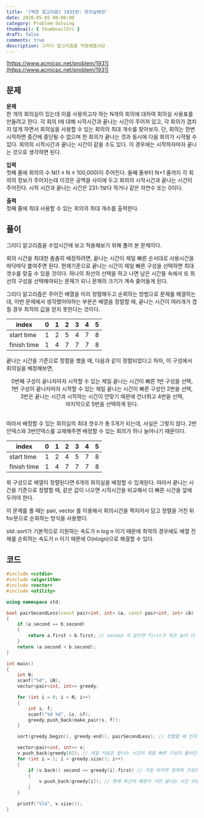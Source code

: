 ```yaml
---
title: '[백준 알고리즘] 1931번: 회의실배정'
date: 2020-05-05 00:00:00
category: Problem-Solving
thumbnail: { thumbnailSrc }
draft: false
comments: true
description: 그리디 알고리즘을 적용해봅시당
---
```


[https://www.acmicpc.net/problem/1931](https://www.acmicpc.net/problem/1931)

## 문제

**문제**<br>
한 개의 회의실이 있는데 이를 사용하고자 하는 N개의 회의에 대하여 회의실 사용표를 만들려고 한다. 각 회의 I에 대해 시작시간과 끝나는 시간이 주어져 있고, 각 회의가 겹치지 않게 하면서 회의실을 사용할 수 있는 회의의 최대 개수를 찾아보자. 단, 회의는 한번 시작하면 중간에 중단될 수 없으며 한 회의가 끝나는 것과 동시에 다음 회의가 시작될 수 있다. 회의의 시작시간과 끝나는 시간이 같을 수도 있다. 이 경우에는 시작하자마자 끝나는 것으로 생각하면 된다.

**입력**<br>
첫째 줄에 회의의 수 N(1 ≤ N ≤ 100,000)이 주어진다. 둘째 줄부터 N+1 줄까지 각 회의의 정보가 주어지는데 이것은 공백을 사이에 두고 회의의 시작시간과 끝나는 시간이 주어진다. 시작 시간과 끝나는 시간은 231-1보다 작거나 같은 자연수 또는 0이다.

**출력**<br>
첫째 줄에 최대 사용할 수 있는 회의의 최대 개수를 출력한다.

## 풀이

그리디 알고리즘을 수업시간에 보고 적용해보기 위해 풀어 본 문제이다.

회의 시간을 최대한 촘촘히 배정하려면, 끝나는 시간이 제일 빠른 순서대로 사용시간을 따닥따닥 붙여주면 된다. 현재기준으로 끝나는 시간이 제일 빠른 구성을 선택하면 최대 갯수를 맞출 수 있을 것이다.
하나의 최선의 선택을 하고 나면 남은 시간들 속에서 또 최선의 구성을 선택해야되는 문제가 되니 문제의 크기가 계속 줄어들게 된다.

그리디 알고리즘은 주어진 배열을 미리 정렬해두고 순회하는 방법으로 문제를 해결하는데, 이번 문제에서 생각했어야하는 부분은 배열을 정렬할 때, 끝나는 시간이 여러개가 겹칠 경우 최적의 값을 얻지 못한다는 것이다.

| index       | 0   | 1   | 2   | 3   | 4   | 5   |
| ----------- | --- | --- | --- | --- | --- | --- |
| start time  | 1   | 2   | 5   | 4   | 7   | 8   |
| finish time | 1   | 4   | 7   | 7   | 7   | 8   |

끝나는 시간을 기준으로 정렬을 했을 때, 다음과 같이 정렬되었다고 하자, 이 구성에서 회의실을 배정해보면,

<center>
0번째 구성이 끝나자마자 시작할 수 있는 제일 끝나는 시간이 빠른 1번 구성을 선택, <br>
1번 구성이 끝나자마자 시작할 수 있는 제일 끝나는 시간이 빠른 구성인 2번을 선택, <br>
3번은 끝나는 시간과 시작하는 시간이 안맞기 때문에 건너뛰고 4번을 선택, <br>
마지막으로 5번을 선택하게 된다.
</center><br>

따라서 배정할 수 있는 회의실의 최대 갯수가 총 5개가 되는데, 사실은 그렇지 않다. 2번 인덱스와 3번인덱스를 교체해주면 배정할 수 있는 회의가 하나 늘어나기 때문이다.

| index       | 0   | 1   | 2   | 3   | 4   | 5   |
| ----------- | --- | --- | --- | --- | --- | --- |
| start time  | 1   | 2   | 4   | 5   | 7   | 8   |
| finish time | 1   | 4   | 7   | 7   | 7   | 8   |

위 구성으로 배열이 정렬된다면 6개의 회의실을 배정할 수 있게된다. 따라서 끝나는 시간을 기준으로 정렬할 때, 같은 값이 나오면 시작시간을 비교해서 더 빠른 시간을 앞에 두어야 한다.

이 문제를 풀 때는 pair, vector 를 이용해서 회의시간을 짝지어서 담고 정렬을 거친 뒤 for문으로 순회하는 방식을 사용했다.

std::sort가 기본적으로 지원하는 속도가 n log n 이기 때문에 최악의 경우에도 배열 전체를 순회하는 속도가 n 이기 때문에 O(nlogn)으로 해결할 수 있다.

## 코드

```cpp
#include <cstdio>
#include <algorithm>
#include <vector>
#include <utility>

using namespace std;

bool pairSecondLess(const pair<int, int> &a, const pair<int, int> &b)
{
    if (a.second == b.second)
    {
        return a.first < b.first; // second 가 같으면 first가 작은 놈이 더 작다!
    }
    return (a.second < b.second);
}

int main()
{
    int N;
    scanf("%d", &N);
    vector<pair<int, int>> greedy;

    for (int i = 0; i < N; i++)
    {
        int s, f;
        scanf("%d %d", &s, &f);
        greedy.push_back(make_pair(s, f));
    }

    sort(greedy.begin(), greedy.end(), pairSecondLess); // 정렬할 때 인자로 위에서 정의한 함수를 준다.

    vector<pair<int, int>> v;
    v.push_back(greedy[0]); // 제일 처음은 끝나는 시간이 제일 빠른 구성이 들어간다.
    for (int i = 1; i < greedy.size(); i++)
    {
        if (v.back().second <= greedy[i].first) // 가장 마지막 최적의 구성과 비교
        {
            v.push_back(greedy[i]); // 현재 최선의 배정이 가진 끝나는 시간 이후에 시작할 수 있는 시간 중 끝나는 시간이 제일 빠른 구성을 넣어준다.
        }
    }

    printf("%ld", v.size());
}
```
